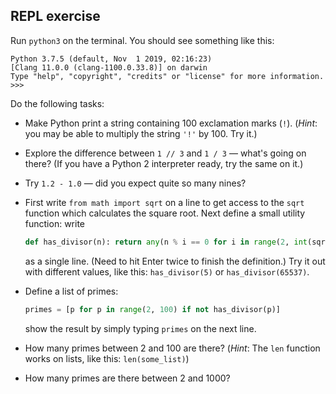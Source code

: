## REPL exercise

Run `python3` on the terminal. You should see something like this:

```
Python 3.7.5 (default, Nov  1 2019, 02:16:23)
[Clang 11.0.0 (clang-1100.0.33.8)] on darwin
Type "help", "copyright", "credits" or "license" for more information.
>>>
```

Do the following tasks:

* Make Python print a string containing 100 exclamation marks (`!`). (*Hint*:
  you may be able to multiply the string `'!'` by 100. Try it.)

* Explore the difference between `1 // 3` and `1 / 3` &mdash; what's going on
  there? (If you have a Python 2 interpreter ready, try the same on it.)

* Try `1.2 - 1.0` &mdash; did you expect quite so many nines?

* First write `from math import sqrt` on a line to get access to the `sqrt`
  function which calculates the square root. Next define a small utility
  function: write
  ```python
  def has_divisor(n): return any(n % i == 0 for i in range(2, int(sqrt(n))))
  ```
  as a single line. (Need to hit Enter twice
  to finish the definition.) Try it out with different values, like this:
  `has_divisor(5)` or `has_divisor(65537)`.

* Define a list of primes:
  ```python
  primes = [p for p in range(2, 100) if not has_divisor(p)]
  ```
  show the result by simply typing `primes` on the next line.

* How many primes between 2 and 100 are there? (*Hint*: The `len` function works on
  lists, like this: `len(some_list)`)

* How many primes are there between 2 and 1000?
